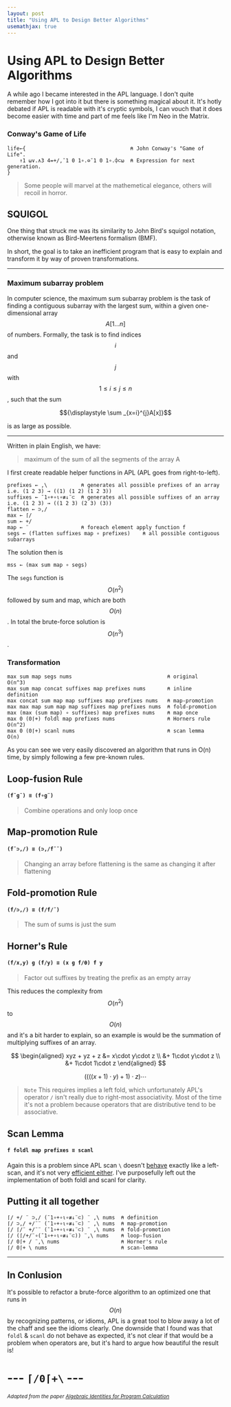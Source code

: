 ```yaml
---
layout: post
title: "Using APL to Design Better Algorithms"
usemathjax: true
---
```


# Using APL to Design Better Algorithms

A while ago I became interested in the APL language. I don't quite remember how I got into it but there is something magical about it. It's hotly debated if APL is readable with it's cryptic symbols, I can vouch that it does become easier with time and part of me feels like I'm Neo in the Matrix. 

### Conway's Game of Life
````apl
life←{                                  ⍝ John Conway's "Game of Life".
    ↑1 ⍵∨.∧3 4=+/,¯1 0 1∘.⊖¯1 0 1∘.⌽⊂⍵  ⍝ Expression for next generation.
}
````
> Some people will marvel at the mathemetical elegance, others will recoil in horror.

## SQUIGOL
One thing that struck me was its similarity to John Bird's squigol notation, otherwise known as Bird-Meertens formalism (BMF).

In short, the goal is to take an inefficient program that is easy to explain and transform it by way of proven transformations.

---
### Maximum subarray problem
In computer science, the maximum sum subarray problem is the task of finding a contiguous subarray with the largest sum, within a given one-dimensional array $$A[1...n]$$ of numbers. Formally, the task is to find indices $${\displaystyle i}$$ and $${\displaystyle j}$$ with $${\displaystyle 1\leq i\leq j\leq n}$$, such that the sum

$${\displaystyle \sum _{x=i}^{j}A[x]}$$

is as large as possible.

---
Written in plain English, we have: 
> maximum of the sum of all the segments of the array A

I first create readable helper functions in APL (APL goes from right-to-left).

```apl
prefixes ← ,\           ⍝ generates all possible prefixes of an array i.e. (1 2 3) → ((1) (1 2) (1 2 3))
suffixes ← ¯1∘+∘⍳∘≢↓¨⊂  ⍝ generates all possible suffixes of an array i.e. (1 2 3) → ((1 2 3) (2 3) (3))
flatten ← ⊃,/
max ← ⌈/
sum ← +/
map ← ¨                 ⍝ foreach element apply function f
segs ← (flatten suffixes map ∘ prefixes)    ⍝ all possible contiguous subarrays
```

The solution then is
```apl
mss ← (max sum map ∘ segs)
```

The `segs` function is $$O(n^2)$$ followed by sum and map, which are both $$O(n)$$. In total the brute-force solution is $$O(n^3)$$.

### Transformation

```apl
max sum map segs nums                               ⍝ original              O(n^3)
max sum map concat suffixes map prefixes nums       ⍝ inline definition    
max concat sum map map suffixes map prefixes nums   ⍝ map-promotion
max max map sum map map suffixes map prefixes nums  ⍝ fold-promotion
max (max (sum map) ∘ suffixes) map prefixes nums    ⍝ map once
max 0 (0⌈+) foldl map prefixes nums                 ⍝ Horners rule          O(n^2) 
max 0 (0⌈+) scanl nums                              ⍝ scan lemma            O(n)
```

As you can see we very easily discovered an algorithm that runs in O(n) time, by simply following a few pre-known rules.


## Loop-fusion Rule 
#### `(f¨g¨) ≡ (f∘g¨)`
> Combine operations and only loop once

## Map-promotion Rule 
#### `(f¨⊃,/) ≡ (⊃,/f¨¨)`
> Changing an array before flattening is the same as changing it after flattening

## Fold-promotion Rule
#### `(f/⊃,/) ≡ (f/f/¨)`
> The sum of sums is just the sum

## Horner's Rule 
#### `(f/x,y) g (f/y) ≡ (x g f/⍬) f y`
> Factor out suffixes by treating the prefix as an empty array

This reduces the complexity from $$O(n^2)$$ to $$O(n)$$ and it's a bit harder to explain, so an example is would be the summation of multiplying suffixes of an array.


$$
\begin{aligned}
xyz + yz + z 
  &= x\cdot y\cdot z 
  \\ &+ 1\cdot y\cdot z 
  \\ &+ 1\cdot 1\cdot z 
\end{aligned}
$$

$$
((((x+1) \cdot y) + 1) \cdot z) \cdots
$$

> `Note`
This requires implies a left fold, which unfortunately APL's operator `/` isn't really due to right-most associativity. Most of the time it's not a problem because operators that are distributive tend to be associative.

## Scan Lemma 
#### `f foldl map prefixes ≡ scanl`
Again this is a problem since APL scan `\` doesn't [behave][1] exactly like a left-scan, and it's not very [efficient either][2]. I've purposefully left out the implementation of both foldl and scanl for clarity.


## Putting it all together
```apl
⌈/ +/ ¨ ⊃,/ (¯1∘+∘⍳∘≢↓¨⊂) ¨ ,\ nums  ⍝ definition
⌈/ ⊃,/ +/¨¨ (¯1∘+∘⍳∘≢↓¨⊂) ¨ ,\ nums  ⍝ map-promotion
⌈/ ⌈/¨ +/¨¨ (¯1∘+∘⍳∘≢↓¨⊂) ¨ ,\ nums  ⍝ fold-promotion
⌈/ (⌈/+/¨∘(¯1∘+∘⍳∘≢↓¨⊂)) ¨,\ nums    ⍝ loop-fusion
⌈/ 0⌈+ / ¨,\ nums                    ⍝ Horner's rule
⌈/ 0⌈+ \ nums                        ⍝ scan-lemma
```
---

## In Conlusion
It's possible to refactor a brute-force algorithm to an optimized one that runs in $$O(n)$$ by recognizing patterns, or idioms, APL is a great tool to blow away a lot of the chaff and see the idioms clearly.
One downside that I found was that `foldl` & `scanl` do not behave as expected, it's not clear if that would be a problem when operators are, but it's hard to argue how beautiful the result is! 

# --- `⌈/0⌈+\` ---

<sub>*Adapted from the paper [Algebraic Identities for Program Calculation][3]*</sub>

[1]: https://stackoverflow.com/q/70272288
[2]: https://stackoverflow.com/q/70273199
[3]: http://comjnl.oxfordjournals.org/content/32/2/122.full.pdf